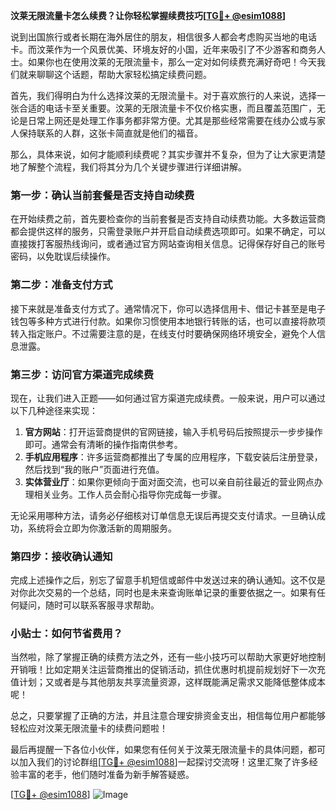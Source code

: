 **汶莱无限流量卡怎么续费？让你轻松掌握续费技巧[[TG💪+ @esim1088](https://t.me/s/esim1088)]**

说到出国旅行或者长期在海外居住的朋友，相信很多人都会考虑购买当地的电话卡。而汶莱作为一个风景优美、环境友好的小国，近年来吸引了不少游客和商务人士。如果你也在使用汶莱的无限流量卡，那么一定对如何续费充满好奇吧！今天我们就来聊聊这个话题，帮助大家轻松搞定续费问题。

首先，我们得明白为什么选择汶莱的无限流量卡。对于喜欢旅行的人来说，选择一张合适的电话卡至关重要。汶莱的无限流量卡不仅价格实惠，而且覆盖范围广，无论是日常上网还是处理工作事务都非常方便。尤其是那些经常需要在线办公或与家人保持联系的人群，这张卡简直就是他们的福音。

那么，具体来说，如何才能顺利续费呢？其实步骤并不复杂，但为了让大家更清楚地了解整个流程，我们将其分为几个关键步骤进行详细讲解。

### 第一步：确认当前套餐是否支持自动续费

在开始续费之前，首先要检查你的当前套餐是否支持自动续费功能。大多数运营商都会提供这样的服务，只需登录账户并开启自动续费选项即可。如果不确定，可以直接拨打客服热线询问，或者通过官方网站查询相关信息。记得保存好自己的账号密码，以免耽误后续操作。

### 第二步：准备支付方式

接下来就是准备支付方式了。通常情况下，你可以选择信用卡、借记卡甚至是电子钱包等多种方式进行付款。如果你习惯使用本地银行转账的话，也可以直接将款项转入指定账户。不过需要注意的是，在线支付时要确保网络环境安全，避免个人信息泄露。

### 第三步：访问官方渠道完成续费

现在，让我们进入正题——如何通过官方渠道完成续费。一般来说，用户可以通过以下几种途径来实现：

1. **官方网站**：打开运营商提供的官网链接，输入手机号码后按照提示一步步操作即可。通常会有清晰的操作指南供参考。
2. **手机应用程序**：许多运营商都推出了专属的应用程序，下载安装后注册登录，然后找到“我的账户”页面进行充值。
3. **实体营业厅**：如果你更倾向于面对面交流，也可以亲自前往最近的营业网点办理相关业务。工作人员会耐心指导你完成每一步骤。

无论采用哪种方法，请务必仔细核对订单信息无误后再提交支付请求。一旦确认成功，系统将会立即为你激活新的周期服务。

### 第四步：接收确认通知

完成上述操作之后，别忘了留意手机短信或邮件中发送过来的确认通知。这不仅是对你此次交易的一个总结，同时也是未来查询账单记录的重要依据之一。如果有任何疑问，随时可以联系客服寻求帮助。

### 小贴士：如何节省费用？

当然啦，除了掌握正确的续费方法之外，还有一些小技巧可以帮助大家更好地控制开销哦！比如定期关注运营商推出的促销活动，抓住优惠时机提前规划好下一次充值计划；又或者是与其他朋友共享流量资源，这样既能满足需求又能降低整体成本呢！

总之，只要掌握了正确的方法，并且注意合理安排资金支出，相信每位用户都能够轻松应对汶莱无限流量卡的续费问题啦！

最后再提醒一下各位小伙伴，如果您有任何关于汶莱无限流量卡的具体问题，都可以加入我们的讨论群组[[TG💪+ @esim1088](https://t.me/s/esim1088)]一起探讨交流呀！这里汇聚了许多经验丰富的老手，他们随时准备为新手解答疑惑。

[[TG💪+ @esim1088](https://t.me/s/esim1088)] ![Image](https://i.postimg.cc/4NQfJmqS/Snipaste-2025-05-13-00-14-12.png)